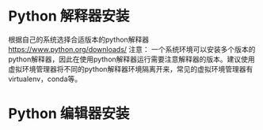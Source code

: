 # Python 解释器安装
根据自己的系统选择合适版本的python解释器 https://www.python.org/downloads/
注意： 一个系统环境可以安装多个版本的python解释器，因此在使用python解释器运行需要注意解释器的版本。建议使用虚拟环境管理器将不同的python解释器环境隔离开来，常见的虚拟环境管理器有virtualenv，conda等。

# Python 编辑器安装


<!--stackedit_data:
eyJoaXN0b3J5IjpbMTY4NjI1MzQ4OCwzNjU0MDIwMTAsLTM4OD
U4MzU2MiwxMjM3OTQyNzU5LDEyNDM2NjE2MzhdfQ==
-->